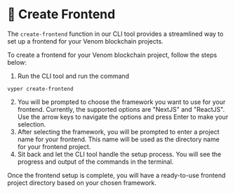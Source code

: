 # 🔧 Create Frontend

The `create-frontend` function in our CLI tool provides a streamlined way to set up a frontend for your Venom blockchain projects.

To create a frontend for your Venom blockchain project, follow the steps below:

1. Run the CLI tool and run the command&#x20;

```
vyper create-frontend 
```

2. You will be prompted to choose the framework you want to use for your frontend. Currently, the supported options are "NextJS" and "ReactJS". Use the arrow keys to navigate the options and press Enter to make your selection.
3. After selecting the framework, you will be prompted to enter a project name for your frontend. This name will be used as the directory name for your frontend project.
4. Sit back and let the CLI tool handle the setup process. You will see the progress and output of the commands in the terminal.

Once the frontend setup is complete, you will have a ready-to-use frontend project directory based on your chosen framework.
